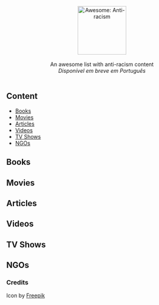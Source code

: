 <p align="center">
    <img src="https://user-images.githubusercontent.com/405355/83671033-6b36d380-a5aa-11ea-93e4-8ee406523242.png" style="width:128px;height:auto;" alt="Awesome: Anti-racism">
    <br />
   <br />
    An awesome list with anti-racism content<br />
    <em>Disponível em breve em Português</em>
    <br />
    <br />
</p>

## Content

- [Books](#books)
- [Movies](#movies)
- [Articles](#articles)
- [Videos](#videos)
- [TV Shows](#tvshows)
- [NGOs](#ngos)

## Books
## Movies
## Articles
## Videos
## TV Shows
## NGOs

### Credits

Icon by [Freepik](https://www.flaticon.com/br/autores/freepik)
